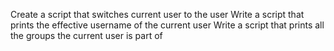 Create a script that switches current user to the user
Write a script that prints the effective username of the current user
Write a script that prints all the groups the current user is part of
